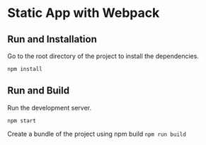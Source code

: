 # Static App with Webpack

## Run and Installation
Go to the root directory of the project to install the dependencies.

`
npm install
`

## Run and Build

Run the development server.

`
npm start
`

Create a bundle of the project using npm build
`
npm run build
`